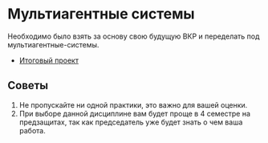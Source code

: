 # Мультиагентные системы
Необходимо было взять за основу свою будущую ВКР и переделать под мультиагентные-системы.

+ [Итоговый проект](./docs/Проект%20ВКР%20-%20мультиагенты.pdf)

## Советы
1. Не пропускайте ни одной практики, это важно для вашей оценки.
2. При выборе данной дисциплине вам будет проще в 4 семестре на предзащитах, так как председатель уже будет знать о чем ваша работа.
